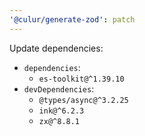 ```yaml
---
'@culur/generate-zod': patch
---
```


Update dependencies:

- `dependencies`:
  - `es-toolkit@^1.39.10`
- `devDependencies`:
  - `@types/async@^3.2.25`
  - `ink@^6.2.3`
  - `zx@^8.8.1`
